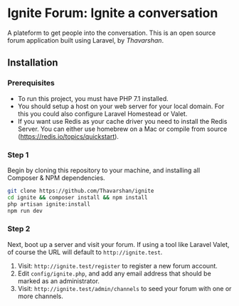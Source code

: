 # Ignite Forum: Ignite a conversation

A plateform to get people into the conversation. This is an open source forum application built using Laravel, by *Thavarshan*.

## Installation

### Prerequisites

* To run this project, you must have PHP 7.1 installed.
* You should setup a host on your web server for your local domain. For this you could also configure Laravel Homestead or Valet. 
* If you want use Redis as your cache driver you need to install the Redis Server. You can either use homebrew on a Mac or compile from source (https://redis.io/topics/quickstart). 

### Step 1

Begin by cloning this repository to your machine, and installing all Composer & NPM dependencies.

```bash
git clone https://github.com/Thavarshan/ignite
cd ignite && composer install && npm install
php artisan ignite:install
npm run dev
```

### Step 2

Next, boot up a server and visit your forum. If using a tool like Laravel Valet, of course the URL will default to `http://ignite.test`. 

1. Visit: `http://ignite.test/register` to register a new forum account.
2. Edit `config/ignite.php`, and add any email address that should be marked as an administrator.
3. Visit: `http://ignite.test/admin/channels` to seed your forum with one or more channels.
